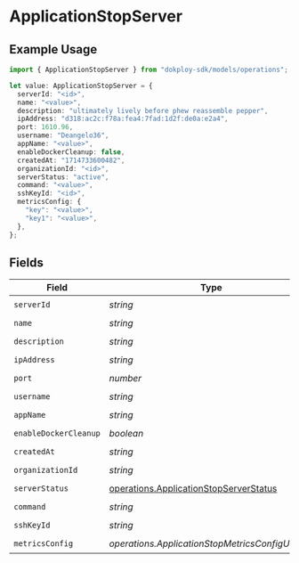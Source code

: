 # ApplicationStopServer

## Example Usage

```typescript
import { ApplicationStopServer } from "dokploy-sdk/models/operations";

let value: ApplicationStopServer = {
  serverId: "<id>",
  name: "<value>",
  description: "ultimately lively before phew reassemble pepper",
  ipAddress: "d318:ac2c:f78a:fea4:7fad:1d2f:de0a:e2a4",
  port: 1610.96,
  username: "Deangelo36",
  appName: "<value>",
  enableDockerCleanup: false,
  createdAt: "1714733600482",
  organizationId: "<id>",
  serverStatus: "active",
  command: "<value>",
  sshKeyId: "<id>",
  metricsConfig: {
    "key": "<value>",
    "key1": "<value>",
  },
};
```

## Fields

| Field                                                                                            | Type                                                                                             | Required                                                                                         | Description                                                                                      |
| ------------------------------------------------------------------------------------------------ | ------------------------------------------------------------------------------------------------ | ------------------------------------------------------------------------------------------------ | ------------------------------------------------------------------------------------------------ |
| `serverId`                                                                                       | *string*                                                                                         | :heavy_check_mark:                                                                               | N/A                                                                                              |
| `name`                                                                                           | *string*                                                                                         | :heavy_check_mark:                                                                               | N/A                                                                                              |
| `description`                                                                                    | *string*                                                                                         | :heavy_check_mark:                                                                               | N/A                                                                                              |
| `ipAddress`                                                                                      | *string*                                                                                         | :heavy_check_mark:                                                                               | N/A                                                                                              |
| `port`                                                                                           | *number*                                                                                         | :heavy_check_mark:                                                                               | N/A                                                                                              |
| `username`                                                                                       | *string*                                                                                         | :heavy_check_mark:                                                                               | N/A                                                                                              |
| `appName`                                                                                        | *string*                                                                                         | :heavy_check_mark:                                                                               | N/A                                                                                              |
| `enableDockerCleanup`                                                                            | *boolean*                                                                                        | :heavy_check_mark:                                                                               | N/A                                                                                              |
| `createdAt`                                                                                      | *string*                                                                                         | :heavy_check_mark:                                                                               | N/A                                                                                              |
| `organizationId`                                                                                 | *string*                                                                                         | :heavy_check_mark:                                                                               | N/A                                                                                              |
| `serverStatus`                                                                                   | [operations.ApplicationStopServerStatus](../../models/operations/applicationstopserverstatus.md) | :heavy_check_mark:                                                                               | N/A                                                                                              |
| `command`                                                                                        | *string*                                                                                         | :heavy_check_mark:                                                                               | N/A                                                                                              |
| `sshKeyId`                                                                                       | *string*                                                                                         | :heavy_check_mark:                                                                               | N/A                                                                                              |
| `metricsConfig`                                                                                  | *operations.ApplicationStopMetricsConfigUnion2*                                                  | :heavy_check_mark:                                                                               | N/A                                                                                              |